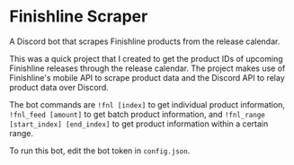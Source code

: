 # Finishline Scraper
A Discord bot that scrapes Finishline products from the release calendar.

This was a quick project that I created to get the product IDs of upcoming Finishline releases through the release calendar. The project makes use of Finishline's mobile API to scrape product data and the Discord API to relay product data over Discord.

The bot commands are `!fnl [index]` to get individual product information, `!fnl_feed [amount]` to get batch product information, and `!fnl_range [start_index] [end_index]` to get product information within a certain range. 

To run this bot, edit the bot token in `config.json`.
